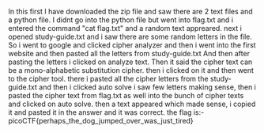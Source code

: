 In this first I have downloaded the zip file and saw there are 2 text files and a python file.
I didnt go into the python file but went into flag.txt and i entered the command "cat flag.txt" and a random text appreared.
next i opened study-guide.txt and i saw there are some random letters in the file.
So i went to google and clicked cipher analyzer and then i went into the first website and then pasted all the letters from study-guide.txt
And then after pasting the letters i clicked on analyze text.
Then it said the cipher text can be a mono-alphabetic substitution cipher.
then i clicked on it and then went to the cipher tool.
there i pasted all the cipher letters from the study-guide.txt and then i clicked auto solve
i saw few letters making sense, then i pasted the cipher text from flag.txt as well into the bunch of cipher texts and clicked on auto solve.
then a text appeared which made sense, i copied it and pasted it in the answer and it was correct.
the flag is:- picoCTF{perhaps_the_dog_jumped_over_was_just_tired}
